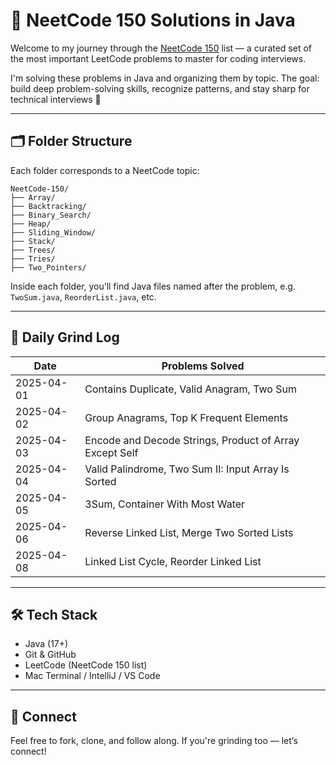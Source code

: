 # 🧠 NeetCode 150 Solutions in Java

Welcome to my journey through the [NeetCode 150](https://neetcode.io/practice) list — a curated set of the most important LeetCode problems to master for coding interviews.

I'm solving these problems in Java and organizing them by topic. The goal: build deep problem-solving skills, recognize patterns, and stay sharp for technical interviews 💪

---

## 🗂️ Folder Structure

Each folder corresponds to a NeetCode topic:

```
NeetCode-150/
├── Array/
├── Backtracking/
├── Binary_Search/
├── Heap/
├── Sliding_Window/
├── Stack/
├── Trees/
├── Tries/
├── Two_Pointers/
```

Inside each folder, you’ll find Java files named after the problem, e.g. `TwoSum.java`, `ReorderList.java`, etc.

---

## 📅 Daily Grind Log

| Date       | Problems Solved                                                                 |
|------------|----------------------------------------------------------------------------------|
| 2025-04-01 | Contains Duplicate, Valid Anagram, Two Sum                                       |
| 2025-04-02 | Group Anagrams, Top K Frequent Elements                                          |
| 2025-04-03 | Encode and Decode Strings, Product of Array Except Self                          |
| 2025-04-04 | Valid Palindrome, Two Sum II: Input Array Is Sorted                              |
| 2025-04-05 | 3Sum, Container With Most Water                                                  |
| 2025-04-06 | Reverse Linked List, Merge Two Sorted Lists                                      |
| 2025-04-08 | Linked List Cycle, Reorder Linked List                                           |

---

## 🛠 Tech Stack

- Java (17+)
- Git & GitHub
- LeetCode (NeetCode 150 list)
- Mac Terminal / IntelliJ / VS Code

---

## 🤝 Connect

Feel free to fork, clone, and follow along. If you're grinding too — let’s connect!
